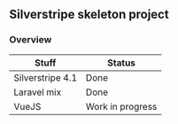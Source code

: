 ## Silverstripe skeleton project

### Overview

| Stuff | Status |
| ------ | ------ |
| Silverstripe 4.1 | Done |
| Laravel mix | Done |
| VueJS | Work in progress |

